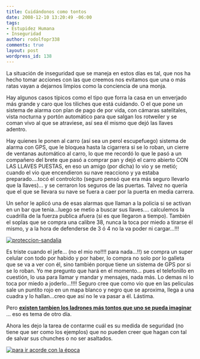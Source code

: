```yaml
---
title: Cuidándonos como tontos
date: 2008-12-10 13:20:49 -06:00
tags:
- Estupidez Humana
- Inseguridad
author: rodolfopr338
comments: true
layout: post
wordpress_id: 138
---
```


<!-- more -->
La situación de inseguridad que se maneja en estos días es tal, que nos ha hecho tomar acciones con las que creemos nos evitamos que una o más ratas vayan a dejarnos limpios como la conciencia de una monja.

Hay algunos casos típicos como el tipo que forra la casa en un enverjado más grande y caro que los tiliches que está cuidando. 
O el que pone un sistema de alarma con plan de pago de por vida, con cámaras satelitales, vista nocturna y portón automático para que salgan los rotweiler y se coman vivo al que se atraviese, así sea él mismo que dejó las llaves adentro. 

Hay quienes le ponen al carro (así sea un perol escupefuego) sistema de alarma con GPS, que le bloquea hasta la cigarrera si se lo roban, un cierre de ventanas automático al carro, lo que me recordó lo que le pasó a un compañero del brete que pasó a comprar pan y dejó el carro abierto CON LAS LLAVES PUESTAS, en eso un amigo (por dicha) lo vio y se metió; cuando el vio que encendieron su nave reacciono y ya estaba preparado....tocó el controlcito (seguro pensó que era más seguro llevarlo que la llaves)... y se cerraron los seguros de las puertas. Talvez no quería que el que se llevara su nave se fuera a caer por la puerta en media carrera.

Un señor le aplicó una de esas alarmas que llaman a la policia si se activan en un bar que tenia...luego se metio a buscar sus llaves.... calculemos la cuadrilla de la fuerza publica afuera (si es que llegaron a tiempo).
También el soplas que se compra una calibre 38, nunca la toca por miedo a tirarse él mismo, y a la hora de defenderse de 3 ó 4 no la va poder ni cargar...!!!

[![proteccion-sandalia](http://sinjeta.files.wordpress.com/2008/12/proteccion-sandalia.jpg?w=300)](http://sinjeta.files.wordpress.com/2008/12/proteccion-sandalia.jpg)

Es triste cuando el jefe... (no el mio no!!!! para nada...!!) se compra un super celular con todo por habido y por haber, lo compra no solo por lo galleta que se va a ver con él, sino también porque tiene un sistema de GPS por si se lo roban. Yo me pregunto que hará en el momento... pues el telefonillo en cuestión, lo usa para llamar y mandar y mensajes, nada más. Lo demas ni lo toca por miedo a joderlo...!!!! Seguro cree que como vio que en las peliculas sale un puntito rojo en un mapa blanco y negro que se aproxima, llega a una cuadra y lo hallan...creo que así no le va pasar a él. Lástima.

Pero [**existen tambien los ladrones más tontos que uno se pueda imaginar**](http://www.revistasebo.com/index.php/2007/07/13/los-robos-mas-estupidos.html) ... eso es tema de otro día.

Ahora les dejo la tarea de contarme cuál es su medida de seguridad (no tiene que ser como los ejemplos) que no pueden creer que hagan con tal de salvar sus chunches o no ser asaltados.

[![para ir acorde con la época](http://sinjeta.files.wordpress.com/2008/12/asalto2.jpg?w=300)](http://sinjeta.files.wordpress.com/2008/12/asalto2.jpg)
